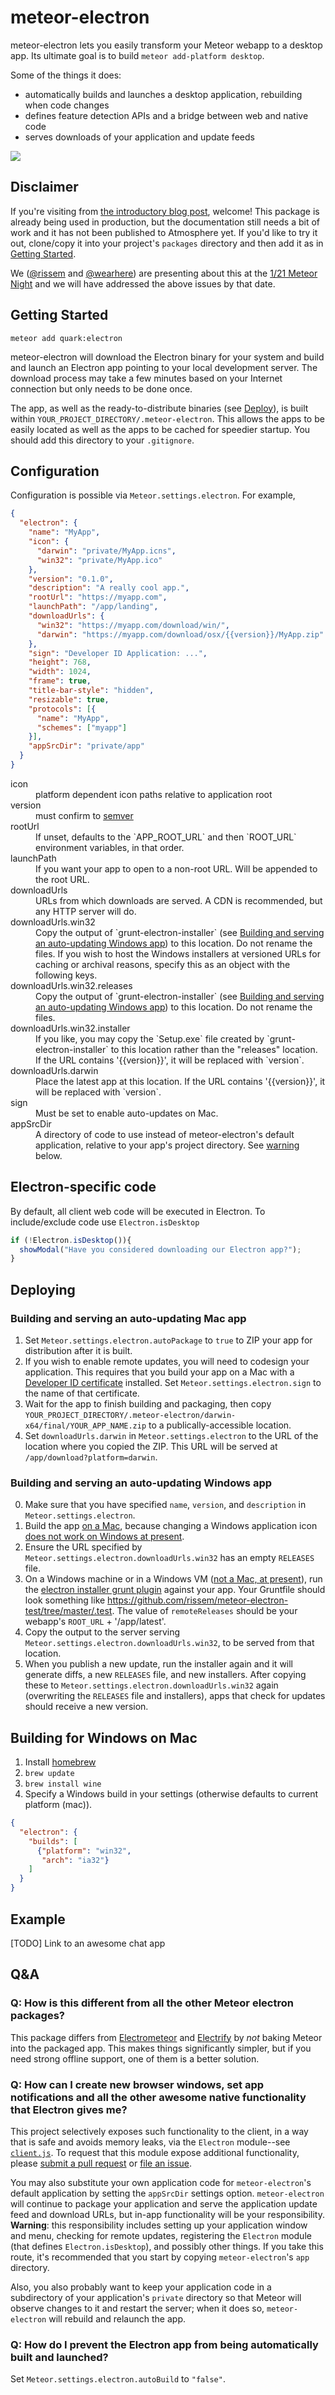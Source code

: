 # meteor-electron

meteor-electron lets you easily transform your Meteor webapp to a desktop app. Its ultimate goal is
to build `meteor add-platform desktop`.

Some of the things it does:

* automatically builds and launches a desktop application, rebuilding when code changes
* defines feature detection APIs and a bridge between web and native code
* serves downloads of your application and update feeds

![](docs/overview.png)

## Disclaimer

If you're visiting from [the introductory blog post](https://mixmax.com/blog/turnkey-electron-apps-with-meteor),
welcome! This package is already being used in production, but the documentation still needs a bit
of work and it has not been published to Atmosphere yet. If you'd like to try it out, clone/copy it
into your project's `packages` directory and then add it as in [Getting Started](#getting-started).

We ([@rissem](https://twitter.com/rissem) and [@wearhere](https://twitter.com/wear_here)) are
presenting about this at the [1/21 Meteor Night](http://www.meetup.com/Meteor-SFBay/events/227198908/)
and we will have addressed the above issues by that date.

## Getting Started

`meteor add quark:electron`

meteor-electron will download the Electron binary for your system and build and launch an Electron
app pointing to your local development server. The download process may take a few minutes based on
your Internet connection but only needs to be done once.

The app, as well as the ready-to-distribute binaries (see [Deploy](#deploy)), is built within
`YOUR_PROJECT_DIRECTORY/.meteor-electron`. This allows the apps to be easily located as well as the
apps to be cached for speedier startup. You should add this directory to your `.gitignore`.

## Configuration

Configuration is possible via `Meteor.settings.electron`. For example,

```json
{
  "electron": {
    "name": "MyApp",
    "icon": {
      "darwin": "private/MyApp.icns",
      "win32": "private/MyApp.ico"
    },
    "version": "0.1.0",
    "description": "A really cool app.",
    "rootUrl": "https://myapp.com",
    "launchPath": "/app/landing",
    "downloadUrls": {
      "win32": "https://myapp.com/download/win/",
      "darwin": "https://myapp.com/download/osx/{{version}}/MyApp.zip"
    },
    "sign": "Developer ID Application: ...",
    "height": 768,
    "width": 1024,
    "frame": true,
    "title-bar-style": "hidden",
    "resizable": true,
    "protocols": [{
      "name": "MyApp",
      "schemes": ["myapp"]
    }],
    "appSrcDir": "private/app"
  }
}
```

<dl>
  <dt>icon</dt>
  <dd>platform dependent icon paths relative to application root</dd>
  <dt>version</dt>
  <dd>must confirm to <a href="https://docs.npmjs.com/getting-started/semantic-versioning">semver</a></dd>
  <dt>rootUrl</dt>
  <dd>If unset, defaults to the `APP_ROOT_URL` and then `ROOT_URL` environment variables, in that order.</dd>
  <dt>launchPath</dt>
  <dd>If you want your app to open to a non-root URL. Will be appended to the root URL.</dd>
  <dt>downloadUrls</dt>
  <dd>URLs from which downloads are served. A CDN is recommended, but any HTTP server will do.</dd>
  <dt>downloadUrls.win32<dt>
  <dd>Copy the output of `grunt-electron-installer` (see <a href="#building-and-serving-an-auto-updating-windows-app">Building and serving an auto-updating Windows app</a>) to this location. Do not rename the files. If you wish to host the Windows
  installers at versioned URLs for caching or archival reasons, specify this as an object with the
  following keys.</dd>
  <dt>downloadUrls.win32.releases</dt>
  <dd>Copy the output of `grunt-electron-installer` (see <a href="#building-and-serving-an-auto-updating-windows-app">Building and serving an auto-updating Windows app</a>) to this location. Do not rename the files.</dd>
  <dt>downloadUrls.win32.installer</dt>
  <dd>If you like, you may copy the `Setup.exe` file created by `grunt-electron-installer` to this
  location rather than the "releases" location. If the URL contains '{{version}}', it will be
  replaced with `version`.</dd>
  <dt>downloadUrls.darwin</dt>
  <dd>Place the latest app at this location. If the URL contains '{{version}}', it will be replaced
  with `version`.</dd>
  <dt>sign</dt>
  <dd>Must be set to enable auto-updates on Mac.</dd>
  <dt>appSrcDir</dt>
  <dd>A directory of code to use instead of meteor-electron's default application, relative to your
  app's project directory. See <a href="#q-if-i-cant-modify-the-main-process-file-how-can-i-create-new-browser-windows-set-app-notifications-and-all-the-other-awesome-native-functionality-that-electron-gives-me">warning</a> below.</dd>
</dl>

## Electron-specific code

By default, all client web code will be executed in Electron. To include/exclude code use `Electron.isDesktop`

```javascript
if (!Electron.isDesktop()){
  showModal("Have you considered downloading our Electron app?");
}
```

## Deploying

### Building and serving an auto-updating Mac app

1. Set `Meteor.settings.electron.autoPackage` to `true` to ZIP your app for distribution after it is
built.
2. If you wish to enable remote updates, you will need to codesign your application. This requires
that you build your app on a Mac with a [Developer ID certificate](https://developer.apple.com/library/mac/documentation/IDEs/Conceptual/AppDistributionGuide/DistributingApplicationsOutside/DistributingApplicationsOutside.html) installed.
Set `Meteor.settings.electron.sign` to the name of that certificate.
3. Wait for the app to finish building and packaging, then copy
`YOUR_PROJECT_DIRECTORY/.meteor-electron/darwin-x64/final/YOUR_APP_NAME.zip` to a publically-accessible
location.
4. Set `downloadUrls.darwin` in `Meteor.settings.electron` to the URL of the location where you copied the ZIP.
This URL will be served at `/app/download?platform=darwin`.

### Building and serving an auto-updating Windows app

0. Make sure that you have specified `name`, `version`, and `description` in `Meteor.settings.electron`.
1. Build the app [on a Mac](#building-for-windows-on-mac), because changing a Windows application icon
[does not work on Windows at present](https://github.com/maxogden/electron-packager/issues/53).
2. Ensure the URL specified by `Meteor.settings.electron.downloadUrls.win32` has an empty `RELEASES` file.
2. On a Windows machine or in a Windows VM ([not a Mac, at present](https://github.com/atom/grunt-electron-installer/issues/90)),
run the [electron installer grunt plugin](https://github.com/atom/grunt-electron-installer) against your app.
Your Gruntfile should look something like https://github.com/rissem/meteor-electron-test/tree/master/.test.
The value of `remoteReleases` should be your webapp's `ROOT_URL` + '/app/latest'.
3. Copy the output to the server serving `Meteor.settings.electron.downloadUrls.win32`, to be served
from that location.
4. When you publish a new update, run the installer again and it will generate diffs, a new `RELEASES` file,
and new installers. After copying these to `Meteor.settings.electron.downloadUrls.win32` again (overwriting
the `RELEASES` file and installers), apps that check for updates should receive a new version.

## Building for Windows on Mac

1. Install [homebrew](http://brew.sh/)
2. `brew update`
3. `brew install wine`
4. Specify a Windows build in your settings (otherwise defaults to current platform (mac)).

```json
{
  "electron": {
    "builds": [
      {"platform": "win32",
       "arch": "ia32"}
    ]
  }
}
```

## Example

[TODO] Link to an awesome chat app

## Q&A

### Q: How is this different from all the other Meteor electron packages?

This package differs from [Electrometeor](https://github.com/sircharleswatson/Electrometeor) and
[Electrify](https://github.com/arboleya/electrify) by *not* baking Meteor into the packaged app.
This makes things significantly simpler, but if you need strong offline support, one of them is a
better solution.

### Q: How can I create new browser windows, set app notifications and all the other awesome native functionality that Electron gives me?

This project selectively exposes such functionality to the client, in a way that is safe and avoids
memory leaks, via the `Electron` module--see [`client.js`](client.js). To request that this module
expose additional functionality, please [submit a pull request](https://github.com/rissem/meteor-electron/pull/new/master)
or [file an issue](https://github.com/rissem/meteor-electron/issues/new).

You may also substitute your own application code for `meteor-electron`'s default application by
setting the `appSrcDir` settings option. `meteor-electron` will continue to package your application
and serve the application update feed and download URLs, but in-app functionality will be your
responsibility.  **Warning**: this responsibility includes setting up your application window and menu,
checking for remote updates, registering the `Electron` module (that defines `Electron.isDesktop`),
and possibly other things. If you take this route, it's recommended that you start by copying
`meteor-electron`'s `app` directory.

Also, you also probably want to keep your application code in a subdirectory of your application's
`private` directory so that Meteor will observe changes to it and restart the server; when it does
so, `meteor-electron` will rebuild and relaunch the app.

### Q: How do I prevent the Electron app from being automatically built and launched?

Set `Meteor.settings.electron.autoBuild` to `"false"`.
